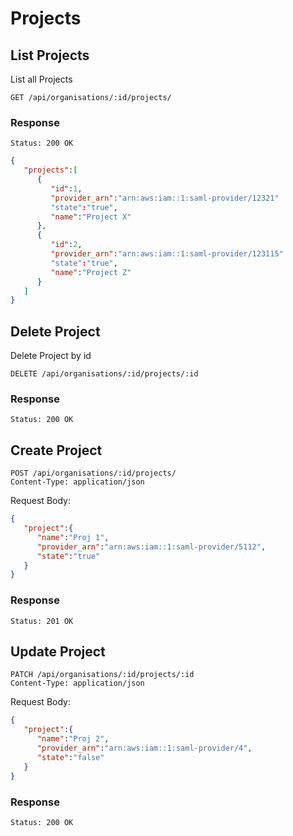 # Projects

## List Projects

List all Projects

```
GET /api/organisations/:id/projects/
```

### Response

```
Status: 200 OK
```

```json
{
   "projects":[
      {
         "id":1,
         "provider_arn":"arn:aws:iam::1:saml-provider/12321"
         "state":"true",
         "name":"Project X"
      },
      {
         "id":2,
         "provider_arn":"arn:aws:iam::1:saml-provider/123115"
         "state":"true",
         "name":"Project Z"
      }
   ]
}
```

## Delete Project

Delete Project by id

```
DELETE /api/organisations/:id/projects/:id
```
### Response

```
Status: 200 OK
```

## Create Project

```
POST /api/organisations/:id/projects/
Content-Type: application/json
```
Request Body:
```json
{
   "project":{
      "name":"Proj 1",
      "provider_arn":"arn:aws:iam::1:saml-provider/5112",
      "state":"true"
   }
}
```

### Response

```
Status: 201 OK
```

## Update Project

```
PATCH /api/organisations/:id/projects/:id
Content-Type: application/json
```
Request Body:
```json
{
   "project":{
      "name":"Proj 2",
      "provider_arn":"arn:aws:iam::1:saml-provider/4",
      "state":"false"
   }
}
```

### Response

```
Status: 200 OK
```
